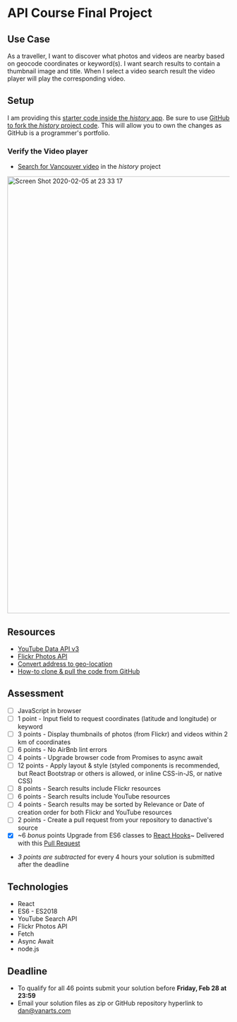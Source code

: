 # API Course Final Project

## Use Case

As a traveller, I want to discover what photos and videos are nearby based on geocode coordinates or keyword(s). I want search results to contain a thumbnail image and title. When I select a video search result the video player will play the corresponding video.

## Setup
I am providing this [starter code inside the *history* app](https://github.com/danactive/history). Be sure to use [GitHub to fork the *history* project code](https://guides.github.com/activities/forking/). This will allow you to own the changes as GitHub is a programmer's portfolio.

### Verify the Video player
- [Search for Vancouver video](http://localhost:3000/explore?geocode=49.2,-123.1) in the *history* project
<img width="989" alt="Screen Shot 2020-02-05 at 23 33 17" src="https://user-images.githubusercontent.com/1093286/73915315-f0fe7880-486f-11ea-9c62-bf222b7bf74f.png">

## Resources
- [YouTube Data API v3](https://developers.google.com/youtube/v3/docs/search)
- [Flickr Photos API](https://www.flickr.com/services/api/flickr.photos.search.html)
- [Convert address to geo-location](http://www.latlong.net/convert-address-to-lat-long.html)
- [How-to clone & pull the code from GitHub](https://help.github.com/en/github/creating-cloning-and-archiving-repositories/cloning-a-repository)

## Assessment
- [ ] JavaScript in browser
- [ ] 1 point - Input field to request coordinates (latitude and longitude) or keyword
- [ ] 3 points - Display thumbnails of photos (from Flickr) and videos within 2 km of coordinates
- [ ] 6 points - No AirBnb lint errors
- [ ] 4 points - Upgrade browser code from Promises to async await
- [ ] 12 points - Apply layout & style (styled components is recommended, but React Bootstrap or others is allowed, or inline CSS-in-JS, or native CSS)
- [ ] 8 points - Search results include Flickr resources
- [ ] 6 points - Search results include YouTube resources
- [ ] 4 points - Search results may be sorted by Relevance or Date of creation order for both Flickr and YouTube resources
- [ ] 2 points - Create a pull request from your repository to danactive's source
- [x] ~6 _bonus_ points Upgrade from ES6 classes to [React Hooks](https://reactjs.org/docs/hooks-intro.html)~ Delivered with this [Pull Request](https://github.com/danactive/history/pull/394)
- _3 points are subtracted_ for every 4 hours your solution is submitted after the deadline

## Technologies
- React
- ES6 - ES2018
- YouTube Search API
- Flickr Photos API
- Fetch
- Async Await
- node.js

## Deadline
- To qualify for all 46 points submit your solution before **Friday, Feb 28 at 23:59**
- Email your solution files as zip or GitHub repository hyperlink to dan@vanarts.com

